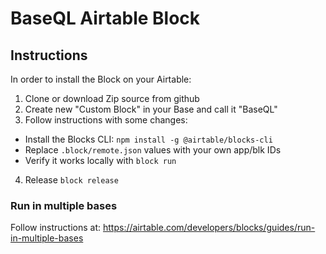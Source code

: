 # BaseQL Airtable Block

## Instructions

In order to install the Block on your Airtable:

1. Clone or download Zip source from github
2. Create new "Custom Block" in your Base and call it "BaseQL"
3. Follow instructions with some changes:
  - Install the Blocks CLI: `npm install -g @airtable/blocks-cli`
  - Replace `.block/remote.json` values with your own app/blk IDs
  - Verify it works locally with `block run`
4. Release `block release`

### Run in multiple bases

Follow instructions at: https://airtable.com/developers/blocks/guides/run-in-multiple-bases